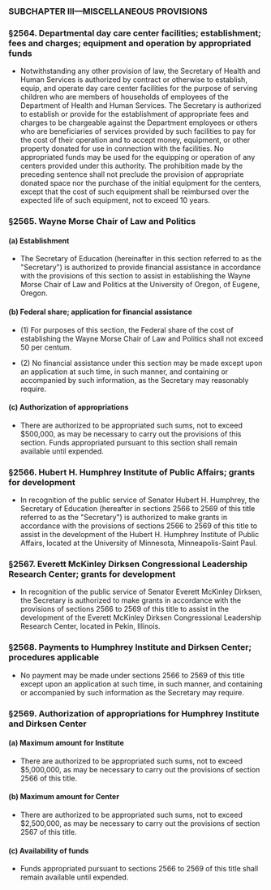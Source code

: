 ### SUBCHAPTER III—MISCELLANEOUS PROVISIONS

### §2564. Departmental day care center facilities; establishment; fees and charges; equipment and operation by appropriated funds
* Notwithstanding any other provision of law, the Secretary of Health and Human Services is authorized by contract or otherwise to establish, equip, and operate day care center facilities for the purpose of serving children who are members of households of employees of the Department of Health and Human Services. The Secretary is authorized to establish or provide for the establishment of appropriate fees and charges to be chargeable against the Department employees or others who are beneficiaries of services provided by such facilities to pay for the cost of their operation and to accept money, equipment, or other property donated for use in connection with the facilities. No appropriated funds may be used for the equipping or operation of any centers provided under this authority. The prohibition made by the preceding sentence shall not preclude the provision of appropriate donated space nor the purchase of the initial equipment for the centers, except that the cost of such equipment shall be reimbursed over the expected life of such equipment, not to exceed 10 years.

### §2565. Wayne Morse Chair of Law and Politics
#### (a) Establishment
* The Secretary of Education (hereinafter in this section referred to as the "Secretary") is authorized to provide financial assistance in accordance with the provisions of this section to assist in establishing the Wayne Morse Chair of Law and Politics at the University of Oregon, of Eugene, Oregon.

#### (b) Federal share; application for financial assistance
* (1) For purposes of this section, the Federal share of the cost of establishing the Wayne Morse Chair of Law and Politics shall not exceed 50 per centum.

* (2) No financial assistance under this section may be made except upon an application at such time, in such manner, and containing or accompanied by such information, as the Secretary may reasonably require.

#### (c) Authorization of appropriations
* There are authorized to be appropriated such sums, not to exceed $500,000, as may be necessary to carry out the provisions of this section. Funds appropriated pursuant to this section shall remain available until expended.

### §2566. Hubert H. Humphrey Institute of Public Affairs; grants for development
* In recognition of the public service of Senator Hubert H. Humphrey, the Secretary of Education (hereafter in sections 2566 to 2569 of this title referred to as the "Secretary") is authorized to make grants in accordance with the provisions of sections 2566 to 2569 of this title to assist in the development of the Hubert H. Humphrey Institute of Public Affairs, located at the University of Minnesota, Minneapolis-Saint Paul.

### §2567. Everett McKinley Dirksen Congressional Leadership Research Center; grants for development
* In recognition of the public service of Senator Everett McKinley Dirksen, the Secretary is authorized to make grants in accordance with the provisions of sections 2566 to 2569 of this title to assist in the development of the Everett McKinley Dirksen Congressional Leadership Research Center, located in Pekin, Illinois.

### §2568. Payments to Humphrey Institute and Dirksen Center; procedures applicable
* No payment may be made under sections 2566 to 2569 of this title except upon an application at such time, in such manner, and containing or accompanied by such information as the Secretary may require.

### §2569. Authorization of appropriations for Humphrey Institute and Dirksen Center
#### (a) Maximum amount for Institute
* There are authorized to be appropriated such sums, not to exceed $5,000,000, as may be necessary to carry out the provisions of section 2566 of this title.

#### (b) Maximum amount for Center
* There are authorized to be appropriated such sums, not to exceed $2,500,000, as may be necessary to carry out the provisions of section 2567 of this title.

#### (c) Availability of funds
* Funds appropriated pursuant to sections 2566 to 2569 of this title shall remain available until expended.